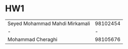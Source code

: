 # HW1

<table>
<tr>
<td>
Seyed Mohammad Mahdi Mirkamali
</td>
<td>
98102454
</td>
</tr>
<tr>
<td>
-
</td>
<td>
-
</td>
</tr>
<tr>
<td>
Mohammad Cheraghi
</td>
<td>
98105676
</td>
</tr>
</table>
